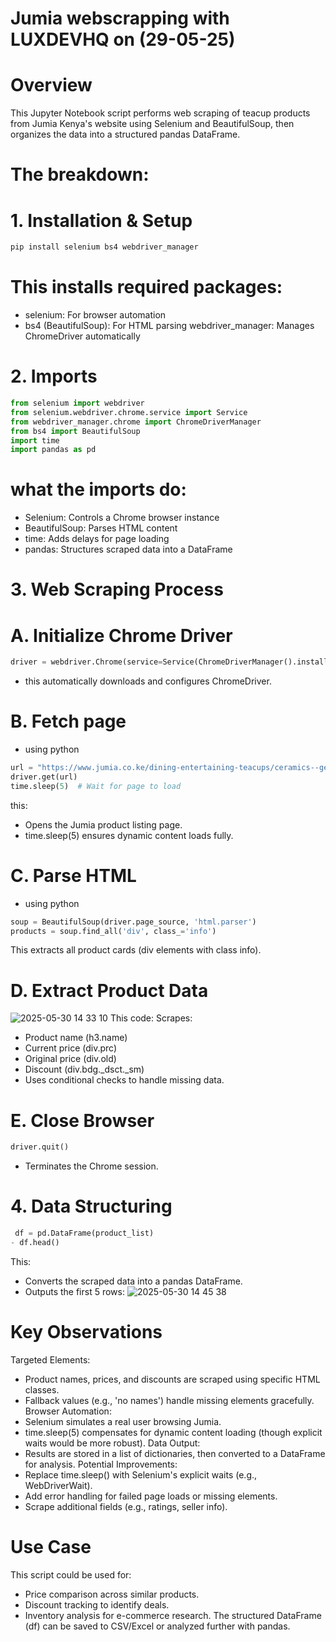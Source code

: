 # Jumia webscrapping with LUXDEVHQ on (29-05-25)
# Overview
This Jupyter Notebook script performs web scraping of teacup products from Jumia Kenya's website using Selenium and BeautifulSoup, then organizes the data into a structured pandas DataFrame.
# The breakdown:
# 1. Installation & Setup
```python
pip install selenium bs4 webdriver_manager
```
# This installs required packages:

 - selenium: For browser automation
 - bs4 (BeautifulSoup): For HTML parsing
 webdriver_manager: Manages ChromeDriver automatically

# 2. Imports

```python
from selenium import webdriver
from selenium.webdriver.chrome.service import Service
from webdriver_manager.chrome import ChromeDriverManager
from bs4 import BeautifulSoup
import time
import pandas as pd
```
# what the imports do:
- Selenium: Controls a Chrome browser instance
- BeautifulSoup: Parses HTML content
- time: Adds delays for page loading
- pandas: Structures scraped data into a DataFrame

# 3. Web Scraping Process
# A. Initialize Chrome Driver

```python
driver = webdriver.Chrome(service=Service(ChromeDriverManager().install()))
```
- this automatically downloads and configures ChromeDriver.

# B. Fetch page
   - using python
 ```python
 url = "https://www.jumia.co.ke/dining-entertaining-teacups/ceramics--generic/#catalog-listing"
driver.get(url)
time.sleep(5)  # Wait for page to load
```
this:
- Opens the Jumia product listing page.
- time.sleep(5) ensures dynamic content loads fully.
# C. Parse HTML
  - using python
    
```python
soup = BeautifulSoup(driver.page_source, 'html.parser')
products = soup.find_all('div', class_='info')
```
This extracts all product cards (div elements with class info).
# D. Extract Product Data
![2025-05-30 14 33 10](https://github.com/user-attachments/assets/82995f1a-f06d-47f7-a201-437ef714de01)
This code:
Scrapes:
- Product name (h3.name)
- Current price (div.prc)
- Original price (div.old)
- Discount (div.bdg._dsct._sm)
- Uses conditional checks to handle missing data.
# E. Close Browser
```python
driver.quit()
```
- Terminates the Chrome session.
# 4. Data Structuring
```python
 df = pd.DataFrame(product_list)
- df.head()
```
This:
- Converts the scraped data into a pandas DataFrame.
- Outputs the first 5 rows:
![2025-05-30 14 45 38](https://github.com/user-attachments/assets/fa9c7eee-555e-4110-8814-bc43f5dc6ec4)

# Key Observations
Targeted Elements:
- Product names, prices, and discounts are scraped using specific HTML classes.
- Fallback values (e.g., 'no names') handle missing elements gracefully.
Browser Automation:
- Selenium simulates a real user browsing Jumia.
- time.sleep(5) compensates for dynamic content loading (though explicit waits would be more robust).
Data Output:
- Results are stored in a list of dictionaries, then converted to a DataFrame for analysis.
Potential Improvements:
- Replace time.sleep() with Selenium's explicit waits (e.g., WebDriverWait).
- Add error handling for failed page loads or missing elements.
- Scrape additional fields (e.g., ratings, seller info).

# Use Case
This script could be used for:
- Price comparison across similar products.
- Discount tracking to identify deals.
- Inventory analysis for e-commerce research.
The structured DataFrame (df) can be saved to CSV/Excel or analyzed further with pandas.



